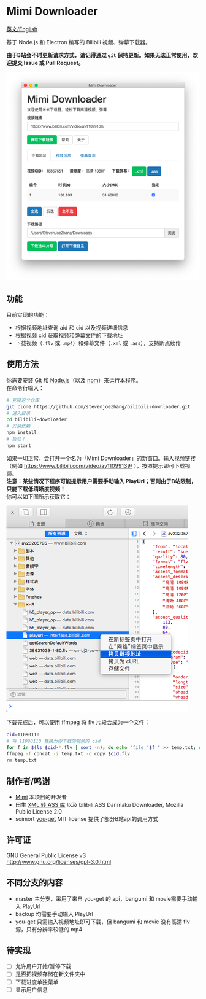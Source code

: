 # Mimi Downloader

[英文/English](README.EN.md)

基于 Node.js 和 Electron 编写的 Bilibili 视频、弹幕下载器。

**由于B站会不时更新请求方式，请记得通过 `git` 保持更新。如果无法正常使用，欢迎提交 Issue 或 Pull Request。**

![](screenshot.png)

## 功能

目前实现的功能：

- 根据视频地址查询 aid 和 cid 以及视频详细信息
- 根据视频 cid 获取视频和弹幕文件的下载地址
- 下载视频（`.flv` 或 `.mp4`）和弹幕文件（`.xml` 或 `.ass`），支持断点续传

## 使用方法

你需要安装 [Git](https://git-scm.com) 和 [Node.js](https://nodejs.org/en/download)（以及 [npm](http://npmjs.com)）来运行本程序。  
在命令行输入：
```bash
# 克隆这个仓库
git clone https://github.com/stevenjoezhang/bilibili-downloader.git
# 进入目录
cd bilibili-downloader
# 安装依赖
npm install
# 启动！
npm start
```
如果一切正常，会打开一个名为「Mimi Downloader」的新窗口。输入视频链接（例如 https://www.bilibili.com/video/av11099139/ ），按照提示即可下载视频。  
**注意：某些情况下程序可能提示用户需要手动输入 PlayUrl；否则由于B站限制，只能下载低清晰度视频！**  
你可以如下图所示获取它：

![](help.png)

下载完成后，可以使用 ffmpeg 将 flv 片段合成为一个文件：
```bash
cid=11090110
# 将 11090110 替换为你下载的视频的 cid
for f in $(ls $cid-*.flv | sort -n); do echo "file '$f'" >> temp.txt; done
ffmpeg -f concat -i temp.txt -c copy $cid.flv
rm temp.txt
```

## 制作者/鸣谢

- [Mimi](https://zhangshuqiao.org) 本项目的开发者
- 田生 [XML 转 ASS 库](https://github.com/tiansh/us-danmaku) 以及 bilibili ASS Danmaku Downloader, Mozilla Public License 2.0
- soimort [you-get](https://github.com/soimort/you-get) MIT license 提供了部分B站api的调用方式

## 许可证

GNU General Public License v3  
http://www.gnu.org/licenses/gpl-3.0.html

## 不同分支的内容

- master 主分支，采用了来自 you-get 的 api，bangumi 和 movie需要手动输入 PlayUrl
- backup 均需要手动输入 PlayUrl
- you-get 只需输入视频地址即可下载，但 bangumi 和 movie 没有高清 flv 源，只有分辨率较低的 mp4

## 待实现

- [ ] 允许用户开始/暂停下载
- [ ] 是否把视频存储在新文件夹中
- [ ] 下载进度单独菜单
- [ ] 显示用户信息
